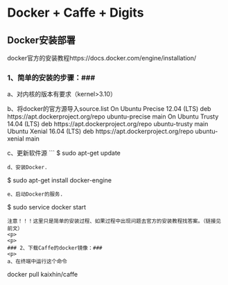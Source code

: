 # Docker + Caffe + Digits #
## Docker安装部署 ##
docker官方的安装教程https://docs.docker.com/engine/installation/
### 1、简单的安装的步骤：###
<p>
a、对内核的版本有要求（kernel>3.10）
<p>
b、将docker的官方源导入source.list  
On Ubuntu Precise 12.04 (LTS)  
  deb https://apt.dockerproject.org/repo ubuntu-precise main  
On Ubuntu Trusty 14.04 (LTS)  
  deb https://apt.dockerproject.org/repo ubuntu-trusty main  
Ubuntu Xenial 16.04 (LTS)  
  deb https://apt.dockerproject.org/repo ubuntu-xenial main
<p>
c、更新软件源
```
$ sudo apt-get update

```
d、安装Docker.
```
 $ sudo apt-get install docker-engine
```
e、启动Docker的服务.
```
 $ sudo service docker start
```
注意！！！这里只是简单的安装过程、如果过程中出现问题去官方的安装教程找答案。（链接见前文）
<p>
<p>
### 2、下载Caffe的docker镜像：###
<p>
a、在终端中运行这个命令
```
docker pull kaixhin/caffe
```
